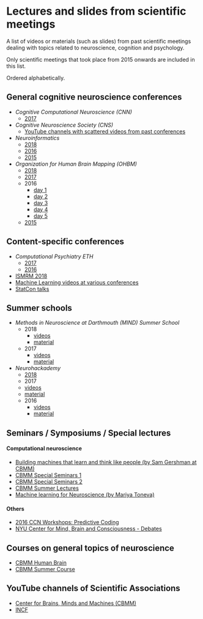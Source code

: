 
# Lectures and slides from scientific meetings

A list of videos or materials (such as slides) from past scientific meetings dealing with topics related to neuroscience, cognition and psychology.

Only scientific meetings that took place from 2015 onwards are included in this list.

Ordered alphabetically.


## General cognitive neuroscience conferences
- _Cognitive Computational Neuroscience (CNN)_
  - [ 2017](https://ccneuro.org/2017/index.html@p=602.html)
- _Cognitive Neuroscience Society (CNS)_
  - [YouTube channels with scattered videos from past conferences](https://www.youtube.com/channel/UC1PLEjbzpCeqJ39xD2BaxXg/videos)
- _Neuroinformatics_
  - [ 2018](https://www.youtube.com/playlist?list=PLz67yl6N69XGxWro6tgq0UWEm30-mlI1B)
  - [ 2016](https://www.youtube.com/playlist?list=PLz67yl6N69XFFN2WIPAVY_kxXECBtJT6A)
  - [ 2015](https://www.youtube.com/playlist?list=PLz67yl6N69XFbmFC82lhq7sYPdBcEuhjB)
- _Organization for Human Brain Mapping (OHBM)_
  - [2018](https://www.pathlms.com/ohbm/courses/8246)
  - [2017](https://www.pathlms.com/ohbm/courses/5158)
  - 2016
    - [day 1](https://www.pathlms.com/ohbm/courses/2658)
    - [day 2](https://www.pathlms.com/ohbm/courses/3189)
    - [day 3](https://www.pathlms.com/ohbm/courses/3222)
    - [day 4](https://www.pathlms.com/ohbm/courses/3232)
    - [day 5](https://www.pathlms.com/ohbm/courses/3233)
  - [2015](https://www.pathlms.com/ohbm/courses/1492)


## Content-specific conferences
- _Computational Psychiatry ETH_
  - [2017](https://www.video.ethz.ch/lectures/d-itet/2017/autumn/227-0971-00L.html)
  - [2016](https://www.video.ethz.ch/lectures/d-itet/2016/autumn/227-0971-00L.html)
- [ISMRM 2018](https://www.youtube.com/playlist?list=PLuA0pYRPZ4uDsQh4Bhy8UlTZquFh4sZHd)
- [Machine Learning videos at various conferences](http://videolectures.net/Top/Computer_Science/Machine_Learning/)
- [StatCon talks](https://github.com/stan-dev/stancon_talks)


## Summer schools
- _Methods in Neuroscience at Darthmouth (MIND) Summer School_
  - 2018
    - [videos](https://www.youtube.com/playlist?list=PLEE6ggCEJ0H0KOlMKx_PUVB_16VoCfGj9)
    - [material](https://github.com/Summer-MIND/mind_2018)
  - 2017
    - [videos](https://www.youtube.com/playlist?list=PLEE6ggCEJ0H3EiFQeINxfJq-kqlrELf66)
    - [material](https://github.com/Summer-MIND/mind_2017)
- _Neurohackademy_
  - [ 2018](https://github.com/neurohackademy/2018_materials)
  -  2017
    - [videos](https://www.youtube.com/playlist?list=PLA6PlfxWZPLTLJ2qTN9enG0tkizpmwWaq)
    - [material](https://github.com/neurohackweek/nhw2017)
  - 2016
    - [videos](https://www.youtube.com/playlist?list=PLEdFhTRBFLObkatJOX9wp3BCueH4wNSl7)
    - [material](https://github.com/neurohackweek/nhw2016)



## Seminars / Symposiums / Special lectures
#### Computational neuroscience
- [Building machines that learn and think like people (by Sam Gershman at CBMM)](https://www.youtube.com/watch?v=O0MF-r9PsvE&list=PLyGKBDfnk-iAWSvnmcPv8t3DhiMkwgemi)
- [CBMM Special Seminars 1](https://www.youtube.com/playlist?list=PLyGKBDfnk-iDig1-KCvDgdaptsO2jPJVt)
- [CBMM Special Seminars 2](https://www.youtube.com/playlist?list=PLyGKBDfnk-iBDiD5hPPumy5-VP7OBXUkA)
- [CBMM Summer Lectures](https://www.youtube.com/watch?v=iMQFGR3PQbM&list=PLyGKBDfnk-iDR9s-_AyLw59zhX4YGFJvh)
- [Machine learning for Neuroscience (by Mariya Toneva)](https://www.youtube.com/channel/UCqdEITHZImddGJocJeHvUsQ)

#### Others
- [2016 CCN Workshops: Predictive Coding](https://www.youtube.com/playlist?list=PLPDZ9rcIfxyMZacItqYr58NLzvtRPZcRQ)
- [NYU Center for Mind, Brain and Consciousness - Debates](https://www.youtube.com/channel/UCcKUMCGFL4d8WKIJYSaxPYw)


## Courses on general topics of neuroscience
- [CBMM Human Brain](https://www.youtube.com/playlist?list=PLyGKBDfnk-iAQx4Kw9JeVqspbg77sfAK0)
- [CBMM Summer Course](https://www.youtube.com/playlist?list=PLyGKBDfnk-iB8e2FF9snugPUUkEr7Jj2n)


## YouTube channels of Scientific Associations
- [Center for Brains, Minds and Machines (CBMM)](https://www.youtube.com/channel/UCGoxKRfTs0jQP52cfHCyyRQ)
- [INCF](https://www.youtube.com/user/INCForg/featured)
